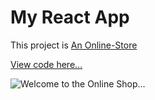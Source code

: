 # My React App

This project is [An Online-Store](https://reverent-bhabha-5fe1c5.netlify.app/)

[View code here...](https://github.com/CathyASamuel/eCommerce.git)


![Welcome to the Online Shop...](/src/images/home.jpg)



